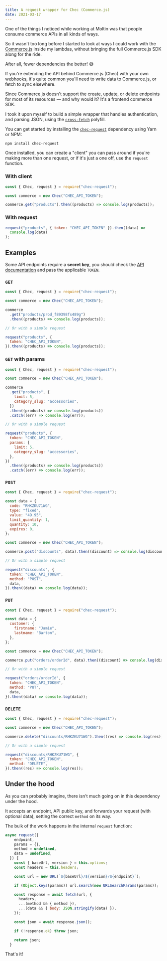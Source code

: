 ```yaml
---
title: A request wrapper for Chec (Commerce.js)
date: 2021-03-17
---
```


One of the things I noticed while working at Moltin was that people consume commerce APIs in all kinds of ways.

So it wasn't too long before I started to look at ways I could work with the [Commerce.js](https://commercejs.com) inside my lambdas, without bringing the full Commerce.js SDK along for the ride.

After all, fewer dependencies the better! 😅

If you're extending the API behind Commerce.js (Chec) with your own webhooks, it's quite common you'll need to write data to Commerce.js, or fetch to sync elsewhere.

Since Commerce.js doesn't support the create, update, or delete endpoints for most of its resources &mdash; and why would it? It's a frontend commerce SDK.

I took it upon myself to build a simple wrapper that handles authentication, and parsing JSON, using the [`cross-fetch`](https://www.npmjs.com/package/cross-fetch) polyfill.

You can get started by installing the [`chec-request`](http://npmjs.com/package/chec-request) dependency using Yarn or NPM:

```bash
npm install chec-request
```

Once installed, you can create a "client" you can pass around if you're making more than one request, or if it's just a one off, use the `request` function.

### With client

```js
const { Chec, request } = require("chec-request");

const commerce = new Chec("CHEC_API_TOKEN");

commerce.get("products").then((products) => console.log(products));
```

### With request

```js
request("products", { token: "CHEC_API_TOKEN" }).then((data) =>
  console.log(data)
);
```

## Examples

Some API endpoints require a **secret key**, you should check the [API documentation](https://commercejs.com/docs/api) and pass the applicable `TOKEN`.

### `GET`

```js
const { Chec, request } = require("chec-request");

const commerce = new Chec("CHEC_API_TOKEN");

commerce
  .get("products/prod_f89398fs489g")
  .then((products) => console.log(products));

// Or with a simple request

request("products", {
  token: "CHEC_API_TOKEN",
}).then((products) => console.log(products));
```

### `GET` with params

```js
const { Chec, request } = require("chec-request");

const commerce = new Chec("CHEC_API_TOKEN");

commerce
  .get("products", {
    limit: 5,
    category_slug: "accessories",
  })
  .then((products) => console.log(products))
  .catch((err) => console.log(err));

// Or with a simple request

request("products", {
  token: "CHEC_API_TOKEN",
  params: {
    limit: 5,
    category_slug: "accessories",
  },
})
  .then((products) => console.log(products))
  .catch((err) => console.log(err));
```

### `POST`

```js
const { Chec, request } = require("chec-request");

const data = {
  code: "RHKZKU71WG",
  type: "fixed",
  value: "49.95",
  limit_quantity: 1,
  quantity: 10,
  expires: 0,
};

const commerce = new Chec("CHEC_API_TOKEN");

commerce.post("discounts", data).then((discount) => console.log(discount));

// Or with a simple request

request("discounts", {
  token: "CHEC_API_TOKEN",
  method: "POST",
  data,
}).then((data) => console.log(data));
```

### `PUT`

```js
const { Chec, request } = require("chec-request");

const data = {
  customer: {
    firstname: "Jamie",
    lastname: "Barton",
  },
};

const commerce = new Chec("CHEC_API_TOKEN");

commerce.put("orders/orderId", data).then((discount) => console.log(discount));

// Or with a simple request

request("orders/orderId", {
  token: "CHEC_API_TOKEN",
  method: "PUT",
  data,
}).then((data) => console.log(data));
```

### `DELETE`

```js
const { Chec, request } = require("chec-request");

const commerce = new Chec("CHEC_API_TOKEN");

commerce.delete("discounts/RHKZKU71WG").then((res) => console.log(res));

// Or with a simple request

request("discounts/RHKZKU71WG", {
  token: "CHEC_API_TOKEN",
  method: "DELETE",
}).then((res) => console.log(res));
```

## Under the hood

As you can probably imagine, there isn't much going on in this dependency under the hood.

It accepts an endpoint, API public key, and forwards your request (with optional data), setting the correct `method` on its way.

The bulk of the work happens in the internal `request` function:

```js
async request({
    endpoint,
    params = {},
    method = undefined,
    data = undefined,
  }) {
    const { baseUrl, version } = this.options;
    const headers = this.headers;

    const url = new URL(`${baseUrl}/${version}/${endpoint}`);

    if (Object.keys(params)) url.search(new URLSearchParams(params));

    const response = await fetch(url, {
      headers,
      ...(method && { method }),
      ...(data && { body: JSON.stringify(data) }),
    });

    const json = await response.json();

    if (!response.ok) throw json;

    return json;
  }
```

That's it!
